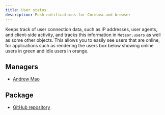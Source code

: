 ```yaml
---
title: User status
description: Push notifications for Cordova and browser
---
```


Keeps track of user connection data, such as IP addresses, user agents, and client-side activity, and tracks this information in `Meteor.users` as well as some other objects. This allows you to easily see users that are online, for applications such as rendering the users box below showing online users in green and idle users in orange.

## Managers
* [Andrew Mao](https://github.com/mizzao)

## Package
* [GitHub repository](https://github.com/Meteor-Community-Packages/meteor-user-status)

